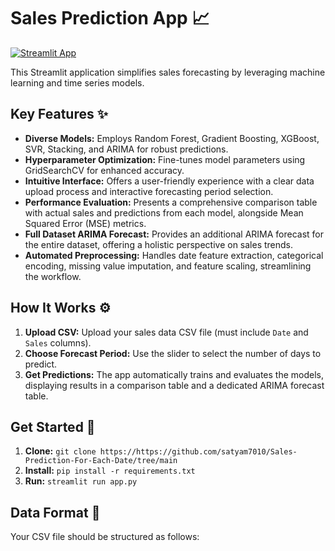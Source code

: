 # Sales Prediction App 📈

[![Streamlit App](https://static.streamlit.io/badges/streamlit_badge_black_white.svg)](https://your-app-url-here)

This Streamlit application simplifies sales forecasting by leveraging machine learning and time series models. 

## Key Features ✨

- **Diverse Models:** Employs Random Forest, Gradient Boosting, XGBoost, SVR, Stacking, and ARIMA for robust predictions.
- **Hyperparameter Optimization:** Fine-tunes model parameters using GridSearchCV for enhanced accuracy.
- **Intuitive Interface:** Offers a user-friendly experience with a clear data upload process and interactive forecasting period selection.
- **Performance Evaluation:** Presents a comprehensive comparison table with actual sales and predictions from each model, alongside Mean Squared Error (MSE) metrics.
- **Full Dataset ARIMA Forecast:**  Provides an additional ARIMA forecast for the entire dataset, offering a holistic perspective on sales trends.
- **Automated Preprocessing:** Handles date feature extraction, categorical encoding, missing value imputation, and feature scaling, streamlining the workflow.

## How It Works ⚙️

1. **Upload CSV:** Upload your sales data CSV file (must include `Date` and `Sales` columns).
2. **Choose Forecast Period:** Use the slider to select the number of days to predict.
3. **Get Predictions:** The app automatically trains and evaluates the models, displaying results in a comparison table and a dedicated ARIMA forecast table.

## Get Started 🚀

1. **Clone:** `git clone https://https://github.com/satyam7010/Sales-Prediction-For-Each-Date/tree/main`
2. **Install:** `pip install -r requirements.txt` 
3. **Run:** `streamlit run app.py`

## Data Format 📄

Your CSV file should be structured as follows:

